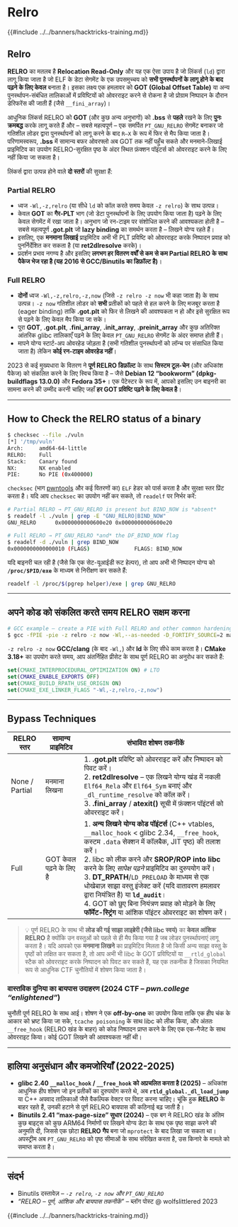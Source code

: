 # Relro

{{#include ../../banners/hacktricks-training.md}}

## Relro

**RELRO** का मतलब है **Relocation Read-Only** और यह एक ऐसा उपाय है जो लिंकर्स (`ld`) द्वारा लागू किया जाता है जो ELF के डेटा सेगमेंट के एक उपसमुच्चय को **सभी पुनर्स्थापनों के लागू होने के बाद पढ़ने के लिए केवल** बनाता है। इसका लक्ष्य एक हमलावर को **GOT (Global Offset Table)** या अन्य पुनर्स्थापन-संबंधित तालिकाओं में प्रविष्टियों को ओवरराइट करने से रोकना है जो प्रोग्राम निष्पादन के दौरान डेरिफरेंस की जाती हैं (जैसे `__fini_array`)।

आधुनिक लिंकर्स RELRO को **GOT** (और कुछ अन्य अनुभागों) को **.bss** से **पहले** रखने के लिए **पुनः क्रमबद्ध** करके लागू करते हैं और – सबसे महत्वपूर्ण – एक समर्पित `PT_GNU_RELRO` सेगमेंट बनाकर जो गतिशील लोडर द्वारा पुनर्स्थापनों को लागू करने के बाद `R–X` के रूप में फिर से मैप किया जाता है। परिणामस्वरूप, **.bss** में सामान्य बफर ओवरफ्लो अब GOT तक नहीं पहुँच सकते और मनमाने-लिखाई प्राइमिटिव का उपयोग RELRO-सुरक्षित पृष्ठ के अंदर स्थित फ़ंक्शन पॉइंटर्स को ओवरराइट करने के लिए नहीं किया जा सकता है।

लिंकर्स द्वारा उत्पन्न होने वाले **दो स्तरों** की सुरक्षा हैं:

### Partial RELRO

* ध्वज `-Wl,-z,relro` (या सीधे `ld` को कॉल करते समय केवल `-z relro`) के साथ उत्पन्न।
* केवल **GOT** का **गैर-PLT** भाग (जो डेटा पुनर्स्थापनों के लिए उपयोग किया जाता है) पढ़ने के लिए केवल सेगमेंट में रखा जाता है। अनुभाग जो रन-टाइम पर संशोधित करने की आवश्यकता होती है – सबसे महत्वपूर्ण **.got.plt** जो **lazy binding** का समर्थन करता है – लिखने योग्य रहते हैं।
* इसलिए, एक **मनमाना लिखाई** प्राइमिटिव अभी भी PLT प्रविष्टि को ओवरराइट करके निष्पादन प्रवाह को पुनर्निर्देशित कर सकता है (या **ret2dlresolve** करके)।
* प्रदर्शन प्रभाव नगण्य है और इसलिए **लगभग हर वितरण वर्षों से कम से कम Partial RELRO के साथ पैकेज भेज रहा है (यह 2016 से GCC/Binutils का डिफ़ॉल्ट है)**।

### Full RELRO

* **दोनों** ध्वज `-Wl,-z,relro,-z,now` (जिसे `-z relro -z now` भी कहा जाता है) के साथ उत्पन्न। `-z now` गतिशील लोडर को **सभी** प्रतीकों को पहले से हल करने के लिए मजबूर करता है (eager binding) ताकि **.got.plt** को फिर से लिखने की आवश्यकता न हो और इसे सुरक्षित रूप से पढ़ने के लिए केवल मैप किया जा सके।
* पूरा **GOT**, **.got.plt**, **.fini_array**, **.init_array**, **.preinit_array** और कुछ अतिरिक्त आंतरिक glibc तालिकाएँ पढ़ने के लिए केवल `PT_GNU_RELRO` सेगमेंट के अंदर समाप्त होती हैं।
* मापने योग्य स्टार्ट-अप ओवरहेड जोड़ता है (सभी गतिशील पुनर्स्थापनों को लॉन्च पर संसाधित किया जाता है) लेकिन **कोई रन-टाइम ओवरहेड नहीं**।

2023 से कई मुख्यधारा के वितरण ने **पूर्ण RELRO डिफ़ॉल्ट** के साथ **सिस्टम टूल-चेन** (और अधिकांश पैकेज) को संकलित करने के लिए स्विच किया है – जैसे **Debian 12 “bookworm” (dpkg-buildflags 13.0.0)** और **Fedora 35+**। एक पेंटेस्टर के रूप में, आपको इसलिए उन बाइनरी का सामना करने की उम्मीद करनी चाहिए जहाँ **हर GOT प्रविष्टि पढ़ने के लिए केवल है**।

---

## How to Check the RELRO status of a binary
```bash
$ checksec --file ./vuln
[*] '/tmp/vuln'
Arch:     amd64-64-little
RELRO:    Full
Stack:    Canary found
NX:       NX enabled
PIE:      No PIE (0x400000)
```
`checksec` (भाग [pwntools](https://github.com/pwncollege/pwntools) और कई वितरणों का) `ELF` हेडर को पार्स करता है और सुरक्षा स्तर प्रिंट करता है। यदि आप `checksec` का उपयोग नहीं कर सकते, तो `readelf` पर निर्भर करें:
```bash
# Partial RELRO → PT_GNU_RELRO is present but BIND_NOW is *absent*
$ readelf -l ./vuln | grep -E "GNU_RELRO|BIND_NOW"
GNU_RELRO      0x0000000000600e20 0x0000000000600e20
```

```bash
# Full RELRO → PT_GNU_RELRO *and* the DF_BIND_NOW flag
$ readelf -d ./vuln | grep BIND_NOW
0x0000000000000010 (FLAGS)              FLAGS: BIND_NOW
```
यदि बाइनरी चल रही है (जैसे कि एक सेट-यूआईडी रूट हेल्पर), तो आप अभी भी निष्पादन योग्य को **`/proc/$PID/exe`** के माध्यम से निरीक्षण कर सकते हैं:
```bash
readelf -l /proc/$(pgrep helper)/exe | grep GNU_RELRO
```
---

## अपने कोड को संकलित करते समय RELRO सक्षम करना
```bash
# GCC example – create a PIE with Full RELRO and other common hardenings
$ gcc -fPIE -pie -z relro -z now -Wl,--as-needed -D_FORTIFY_SOURCE=2 main.c -o secure
```
`-z relro -z now` **GCC/clang** (के बाद `-Wl,`) और **ld** के लिए सीधे काम करता है। **CMake 3.18+** का उपयोग करते समय, आप अंतर्निहित प्रीसेट के साथ पूर्ण RELRO का अनुरोध कर सकते हैं:
```cmake
set(CMAKE_INTERPROCEDURAL_OPTIMIZATION ON) # LTO
set(CMAKE_ENABLE_EXPORTS OFF)
set(CMAKE_BUILD_RPATH_USE_ORIGIN ON)
set(CMAKE_EXE_LINKER_FLAGS "-Wl,-z,relro,-z,now")
```
---

## Bypass Techniques

| RELRO स्तर | सामान्य प्राइमिटिव | संभावित शोषण तकनीकें |
|-------------|-------------------|----------------------------------|
| None / Partial | मनमाना लिखना | 1. **.got.plt** प्रविष्टि को ओवरराइट करें और निष्पादन को पिवट करें।<br>2. **ret2dlresolve** – एक लिखने योग्य खंड में नकली `Elf64_Rela` और `Elf64_Sym` बनाएं और `_dl_runtime_resolve` को कॉल करें।<br>3. **.fini_array** / **atexit()** सूची में फ़ंक्शन पॉइंटर्स को ओवरराइट करें। |
| Full | GOT केवल पढ़ने के लिए है | 1. **अन्य लिखने योग्य कोड पॉइंटर्स** (C++ vtables, `__malloc_hook` < glibc 2.34, `__free_hook`, कस्टम `.data` सेक्शन में कॉलबैक, JIT पृष्ठ) की तलाश करें।<br>2. libc को लीक करने और **SROP/ROP into libc** करने के लिए *सापेक्ष पढ़ने* प्राइमिटिव का दुरुपयोग करें।<br>3. **DT_RPATH**/`LD_PRELOAD` के माध्यम से एक धोखेबाज़ साझा वस्तु इंजेक्ट करें (यदि वातावरण हमलावर द्वारा नियंत्रित है) या **`ld_audit`**।<br>4. GOT को छुए बिना नियंत्रण प्रवाह को मोड़ने के लिए **फॉर्मेट-स्ट्रिंग** या आंशिक पॉइंटर ओवरराइट का शोषण करें। |

> 💡 पूर्ण RELRO के साथ भी **लोड की गई साझा लाइब्रेरी (जैसे libc स्वयं)** का **केवल आंशिक RELRO** है क्योंकि उन वस्तुओं को पहले से ही मैप किया गया है जब लोडर पुनर्स्थापनाएं लागू करता है। यदि आपको एक **मनमाना लिखने** का प्राइमिटिव मिलता है जो किसी अन्य साझा वस्तु के पृष्ठों को लक्षित कर सकता है, तो आप अभी भी libc के GOT प्रविष्टियों या `__rtld_global` स्टैक को ओवरराइट करके निष्पादन को पिवट कर सकते हैं, यह एक तकनीक है जिसका नियमित रूप से आधुनिक CTF चुनौतियों में शोषण किया जाता है।

### वास्तविक दुनिया का बायपास उदाहरण (2024 CTF – *pwn.college “enlightened”*)

चुनौती पूर्ण RELRO के साथ आई। शोषण ने एक **off-by-one** का उपयोग किया ताकि एक हीप चंक के आकार को भ्रष्ट किया जा सके, `tcache poisoning` के साथ libc को लीक किया, और अंततः `__free_hook` (RELRO खंड के बाहर) को कोड निष्पादन प्राप्त करने के लिए एक एक-गैजेट के साथ ओवरराइट किया। कोई GOT लिखने की आवश्यकता नहीं थी।

---

## हालिया अनुसंधान और कमजोरियाँ (2022-2025)

* **glibc 2.40 `__malloc_hook` / `__free_hook` को अप्रचलित करता है (2025)** – अधिकांश आधुनिक हीप शोषण जो इन प्रतीकों का दुरुपयोग करते थे, अब **`rtld_global._dl_load_jump`** या C++ अपवाद तालिकाओं जैसे वैकल्पिक वेक्टर पर पिवट करना चाहिए। चूंकि हुक **RELRO** के बाहर रहते हैं, उनकी हटाने से पूर्ण RELRO बायपास की कठिनाई बढ़ जाती है।
* **Binutils 2.41 “max-page-size” सुधार (2024)** – एक बग ने RELRO खंड के अंतिम कुछ बाइट्स को कुछ ARM64 निर्माणों पर लिखने योग्य डेटा के साथ एक पृष्ठ साझा करने की अनुमति दी, जिससे एक छोटा **RELRO गैप** बना जो `mprotect` के बाद लिखा जा सकता था। अपस्ट्रीम अब `PT_GNU_RELRO` को पृष्ठ सीमाओं के साथ संरेखित करता है, उस किनारे के मामले को समाप्त करता है।

---

## संदर्भ

* Binutils दस्तावेज़ – *`-z relro`, `-z now` और `PT_GNU_RELRO`*
* *“RELRO – पूर्ण, आंशिक और बायपास तकनीकें”* – ब्लॉग पोस्ट @ wolfslittlered 2023

{{#include ../../banners/hacktricks-training.md}}

